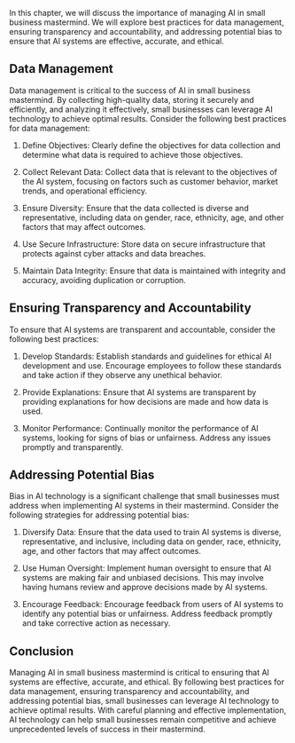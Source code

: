 
In this chapter, we will discuss the importance of managing AI in small business mastermind. We will explore best practices for data management, ensuring transparency and accountability, and addressing potential bias to ensure that AI systems are effective, accurate, and ethical.

Data Management
---------------

Data management is critical to the success of AI in small business mastermind. By collecting high-quality data, storing it securely and efficiently, and analyzing it effectively, small businesses can leverage AI technology to achieve optimal results. Consider the following best practices for data management:

1. Define Objectives: Clearly define the objectives for data collection and determine what data is required to achieve those objectives.

2. Collect Relevant Data: Collect data that is relevant to the objectives of the AI system, focusing on factors such as customer behavior, market trends, and operational efficiency.

3. Ensure Diversity: Ensure that the data collected is diverse and representative, including data on gender, race, ethnicity, age, and other factors that may affect outcomes.

4. Use Secure Infrastructure: Store data on secure infrastructure that protects against cyber attacks and data breaches.

5. Maintain Data Integrity: Ensure that data is maintained with integrity and accuracy, avoiding duplication or corruption.

Ensuring Transparency and Accountability
----------------------------------------

To ensure that AI systems are transparent and accountable, consider the following best practices:

1. Develop Standards: Establish standards and guidelines for ethical AI development and use. Encourage employees to follow these standards and take action if they observe any unethical behavior.

2. Provide Explanations: Ensure that AI systems are transparent by providing explanations for how decisions are made and how data is used.

3. Monitor Performance: Continually monitor the performance of AI systems, looking for signs of bias or unfairness. Address any issues promptly and transparently.

Addressing Potential Bias
-------------------------

Bias in AI technology is a significant challenge that small businesses must address when implementing AI systems in their mastermind. Consider the following strategies for addressing potential bias:

1. Diversify Data: Ensure that the data used to train AI systems is diverse, representative, and inclusive, including data on gender, race, ethnicity, age, and other factors that may affect outcomes.

2. Use Human Oversight: Implement human oversight to ensure that AI systems are making fair and unbiased decisions. This may involve having humans review and approve decisions made by AI systems.

3. Encourage Feedback: Encourage feedback from users of AI systems to identify any potential bias or unfairness. Address feedback promptly and take corrective action as necessary.

Conclusion
----------

Managing AI in small business mastermind is critical to ensuring that AI systems are effective, accurate, and ethical. By following best practices for data management, ensuring transparency and accountability, and addressing potential bias, small businesses can leverage AI technology to achieve optimal results. With careful planning and effective implementation, AI technology can help small businesses remain competitive and achieve unprecedented levels of success in their mastermind.
